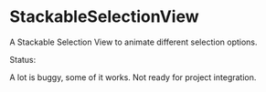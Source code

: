 StackableSelectionView
======================

A Stackable Selection View to animate different selection options.

Status:

A lot is buggy, some of it works.  Not ready for project integration.
